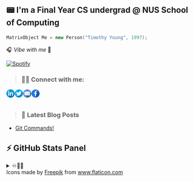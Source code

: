 ## 📟 I'm a Final Year CS undergrad @ NUS School of Computing 

```cpp
MatrixObject Me = new Person("Timothy Young", 1997);
```
🎧 _Vibe with me_ 🎺

[![Spotify](https://spotify-stats-timothyoung97.vercel.app/api/spotify)](https://open.spotify.com/user/31qd72w5v25ss2gn6tpaoaenqfru)


> ### 🤝🏼 Connect with me:

[<img align="left" alt="Timothyoung | LinkedIn" width="22px" src="public\linkedin.png" />][linkedin]
[<img align="left" alt="Timothyoung | Twitter" width="22px" src="public\twitter.png" />][twitter]
[<img align="left" alt="Timothyoung | Email" width="22px" src="public\email.png" />][email]
[<img align="left" alt="Timothyoung | Facebook" width="22px" src="public\facebook.png" />][facebook]

<br />
<br />

> ### 📕 Latest Blog Posts

<!-- BLOG-POST-LIST:START -->
- [Git Commands!](https://dev.to/timothyoung97/git-commands-3pkh)
<!-- BLOG-POST-LIST:END -->

## ⚡ GitHub Stats Panel

<details>
  <summary>♾️📶🆙</summary>

  <h4><i>Recent Activities</i></h2>

<!--START_SECTION:activity-->
1. 🔓 Reopened issue [#5](https://github.com/Timothyoung97/RenderingEngine/issues/5) in [Timothyoung97/RenderingEngine](https://github.com/Timothyoung97/RenderingEngine)
2. 🔒 Closed issue [#5](https://github.com/Timothyoung97/RenderingEngine/issues/5) in [Timothyoung97/RenderingEngine](https://github.com/Timothyoung97/RenderingEngine)
3. 🗣 Commented on [#5](https://github.com/Timothyoung97/RenderingEngine/issues/5#issuecomment-2077788236) in [Timothyoung97/RenderingEngine](https://github.com/Timothyoung97/RenderingEngine)
4. 🗣 Commented on [#5](https://github.com/Timothyoung97/RenderingEngine/issues/5#issuecomment-2072323840) in [Timothyoung97/RenderingEngine](https://github.com/Timothyoung97/RenderingEngine)
5. 🗣 Commented on [#5](https://github.com/Timothyoung97/RenderingEngine/issues/5#issuecomment-2071460692) in [Timothyoung97/RenderingEngine](https://github.com/Timothyoung97/RenderingEngine)
<!--END_SECTION:activity-->

---

<h4><i>General Stats</i></h2>

  <p align="center">
    <code><img align="center" src="https://github-readme-stats.vercel.app/api?username=Timothyoung97&count_private=true&show_icons=true&theme=blue-green" /></code>
    <code><img align="center" src="https://github-readme-stats.vercel.app/api/top-langs/?username=Timothyoung97&theme=blue-green&count_private=true" /></code>
  </p>  

---

<h4><i>Activity</i></h2>

  <p align="center">
    <code><img align="center" src="http://github-readme-streak-stats.herokuapp.com?user=Timothyoung97&theme=chartreuse-dark&date_format=M%20j%5B%2C%20Y%5D" /></code>
  </p>  

---

<h4><i>Contribution Graph</i></h2>

  <p align="center">
    <code><img align="center" src="./profile-3d-contrib/profile-night-green.svg" /></code>
  </p>  

---

<h4><i>Wakatime Stats</i></h2>
    
<!--START_SECTION:waka-->
![Code Time](http://img.shields.io/badge/Code%20Time-1%2C108%20hrs%2036%20mins-blue)

![Profile Views](http://img.shields.io/badge/Profile%20Views-0-blue)

![Lines of code](https://img.shields.io/badge/From%20Hello%20World%20I%27ve%20Written-12.4%20million%20lines%20of%20code-blue)

**🐱 My GitHub Data** 

> 📦 2.2 MB Used in GitHub's Storage 
 > 
> 🏆 0 Contributions in the Year 2024
 > 
> 💼 Opted to Hire
 > 
> 📜 25 Public Repositories 
 > 
> 🔑 25 Private Repositories 
 > 
**I'm an Early 🐤** 

```text
🌞 Morning                3852 commits        █████░░░░░░░░░░░░░░░░░░░░   21.50 % 
🌆 Daytime                10589 commits       ███████████████░░░░░░░░░░   59.10 % 
🌃 Evening                2475 commits        ███░░░░░░░░░░░░░░░░░░░░░░   13.81 % 
🌙 Night                  1001 commits        █░░░░░░░░░░░░░░░░░░░░░░░░   05.59 % 
```
📅 **I'm Most Productive on Monday** 

```text
Monday                   4047 commits        ██████░░░░░░░░░░░░░░░░░░░   22.59 % 
Tuesday                  3352 commits        █████░░░░░░░░░░░░░░░░░░░░   18.71 % 
Wednesday                3626 commits        █████░░░░░░░░░░░░░░░░░░░░   20.24 % 
Thursday                 3415 commits        █████░░░░░░░░░░░░░░░░░░░░   19.06 % 
Friday                   2526 commits        ████░░░░░░░░░░░░░░░░░░░░░   14.10 % 
Saturday                 366 commits         █░░░░░░░░░░░░░░░░░░░░░░░░   02.04 % 
Sunday                   585 commits         █░░░░░░░░░░░░░░░░░░░░░░░░   03.27 % 
```


📊 **This Week I Spent My Time On** 

```text
🕑︎ Time Zone: Asia/Singapore

💬 Programming Languages: 
No Activity Tracked This Week

🔥 Editors: 
No Activity Tracked This Week

🐱‍💻 Projects: 
No Activity Tracked This Week

💻 Operating System: 
No Activity Tracked This Week
```

**I Mostly Code in C++** 

```text
C++                      7 repos             ██████░░░░░░░░░░░░░░░░░░░   22.58 % 
Python                   5 repos             ████░░░░░░░░░░░░░░░░░░░░░   16.13 % 
HTML                     2 repos             ██░░░░░░░░░░░░░░░░░░░░░░░   06.45 % 
Makefile                 1 repo              █░░░░░░░░░░░░░░░░░░░░░░░░   03.23 % 
HLSL                     1 repo              █░░░░░░░░░░░░░░░░░░░░░░░░   03.23 % 
```



**Timeline**

![Lines of Code chart](https://raw.githubusercontent.com/Timothyoung97/Timothyoung97/main/assets/bar_graph.png)


 Last Updated on 27/08/2024 18:42:28 UTC
<!--END_SECTION:waka-->
    
</details>

[facebook]: https://www.facebook.com/TimYoung97
[email]: mailto:e0518553@u.nus.edu
[twitter]: https://twitter.com/timothyoung97
[linkedin]: https://www.linkedin.com/in/shiyuan-yang97/

<div>Icons made by <a href="https://www.freepik.com" title="Freepik">Freepik</a> from <a href="https://www.flaticon.com/" title="Flaticon">www.flaticon.com</a></div>

